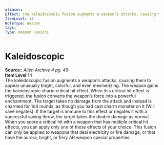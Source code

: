 ```yaml
---
aliases: 
Effect: The kaleidoscopic fusion augments a weapon’s attacks, causing them to appear unusually bright, colorful, and even mesmerizing. The weapon gains the kaleidoscopic charm critical hit effect. When this critical hit effect is triggered, the fusion converts the weapon’s force into a powerful enchantment. The target takes no damage from the attack and instead is charmed for 1d4 rounds, as though you had cast charm monster on it (Will save negates). If the target is immune to this effect or negates it with a successful saving throw, the target takes the double damage as normal. When you score a critical hit with a weapon that has multiple critical hit effects, you can apply only one of those effects of your choice. This fusion can only be applied to weapons that deal electricity or fire damage, or that have the aurora, bright, or fiery AR weapon special properties.
ItemLevel: 14
NoteType: Weapon
tags: 
Type: Weapon Fusions
---
```


# Kaleidoscopic

**Source**:: _Alien Archive 4 pg. 49_  
**Item Level** 14  
The kaleidoscopic fusion augments a weapon’s attacks, causing them to appear unusually bright, colorful, and even mesmerizing. The weapon gains the kaleidoscopic charm critical hit effect. When this critical hit effect is triggered, the fusion converts the weapon’s force into a powerful enchantment. The target takes no damage from the attack and instead is charmed for 1d4 rounds, as though you had cast charm monster on it (Will save negates). If the target is immune to this effect or negates it with a successful saving throw, the target takes the double damage as normal. When you score a critical hit with a weapon that has multiple critical hit effects, you can apply only one of those effects of your choice. This fusion can only be applied to weapons that deal electricity or fire damage, or that have the aurora, bright, or fiery AR weapon special properties.
